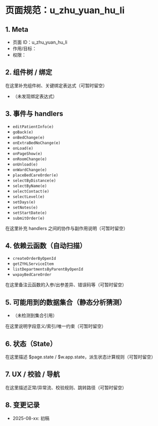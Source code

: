 # 页面规范：u_zhu_yuan_hu_li

## 1. Meta
- 页面 ID：u_zhu_yuan_hu_li
- 作用/目标：<TODO>
- 权限：<TODO>

## 2. 组件树 / 绑定
<!--doc:keep:component-tree-->
在这里补充组件树、关键绑定表达式（可暂时留空）
<!--/doc:keep:component-tree-->
<!--doc:auto:bindings-->
- （未发现绑定表达式）
<!--/doc:auto:bindings-->

## 3. 事件与 handlers
<!--doc:auto:handlers-->
- `editPatientInfo(e)`
- `goBack(e)`
- `onBedChange(e)`
- `onExtraBedNoChange(e)`
- `onLoad(e)`
- `onPageShow(e)`
- `onRoomChange(e)`
- `onUnload(e)`
- `onWardChange(e)`
- `placeBedCareOrder(e)`
- `selectByDistance(e)`
- `selectByName(e)`
- `selectContact(e)`
- `selectLevel(e)`
- `setDays(e)`
- `setNotes(e)`
- `setStartDate(e)`
- `submitOrder(e)`
<!--/doc:auto:handlers-->
<!--doc:keep:handlers-notes-->
在这里补充 handlers 之间的协作与副作用说明（可暂时留空）
<!--/doc:keep:handlers-notes-->

## 4. 依赖云函数（自动扫描）
<!--doc:auto:cloudfunctions-->
- `createOrderByOpenId`
- `getZYHLServiceItem`
- `listDepartmentsByParentByOpenId`
- `wxpayBedCareOrder`
<!--/doc:auto:cloudfunctions-->
<!--doc:keep:cf-notes-->
在这里备注云函数的入参/出参差异、错误码等（可暂时留空）
<!--/doc:keep:cf-notes-->

## 5. 可能用到的数据集合（静态分析猜测）
<!--doc:auto:collections-guess-->
- （未检测到集合引用）
<!--/doc:auto:collections-guess-->
<!--doc:keep:collections-notes-->
在这里说明字段意义/索引/唯一约束（可暂时留空）
<!--/doc:keep:collections-notes-->

## 6. 状态（State）
<!--doc:keep:state-->
在这里描述 $page.state / $w.app.state，派生状态计算规则（可暂时留空）
<!--/doc:keep:state-->

## 7. UX / 校验 / 导航
<!--doc:keep:ux-->
在这里描述正常/异常流、校验规则、跳转路径（可暂时留空）
<!--/doc:keep:ux-->

## 8. 变更记录
<!--doc:keep:changelog-->
- 2025-08-xx: 初稿
<!--/doc:keep:changelog-->
